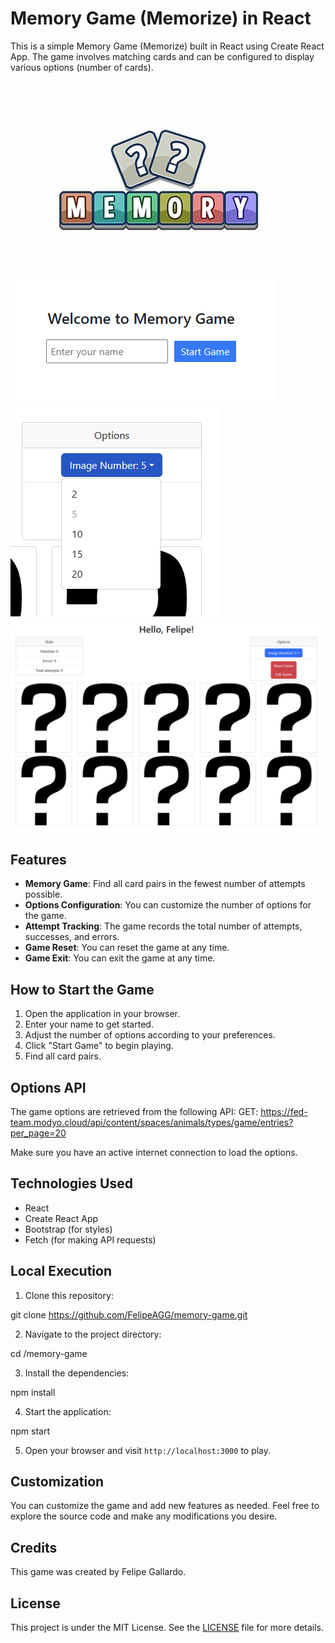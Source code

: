 # Memory Game (Memorize) in React

This is a simple Memory Game (Memorize) built in React using Create React App. The game involves matching cards and can be configured to display various options (number of cards).

![Game Screenshot](images/logo.jpg)
![Game Screenshot](images/first.png)
![Game Screenshot](images/second.png)
![Game Screenshot](images/third.png)

## Features

- **Memory Game**: Find all card pairs in the fewest number of attempts possible.
- **Options Configuration**: You can customize the number of options for the game.
- **Attempt Tracking**: The game records the total number of attempts, successes, and errors.
- **Game Reset**: You can reset the game at any time.
- **Game Exit**: You can exit the game at any time.

## How to Start the Game

1. Open the application in your browser.
2. Enter your name to get started.
3. Adjust the number of options according to your preferences.
4. Click "Start Game" to begin playing.
5. Find all card pairs.

## Options API

The game options are retrieved from the following API:
GET: https://fed-team.modyo.cloud/api/content/spaces/animals/types/game/entries?per_page=20

Make sure you have an active internet connection to load the options.

## Technologies Used

- React
- Create React App
- Bootstrap (for styles)
- Fetch (for making API requests)

## Local Execution

1. Clone this repository:

git clone https://github.com/FelipeAGG/memory-game.git

2. Navigate to the project directory:

cd /memory-game

3. Install the dependencies:

npm install

4. Start the application:

npm start

5. Open your browser and visit `http://localhost:3000` to play.

## Customization

You can customize the game and add new features as needed. Feel free to explore the source code and make any modifications you desire.

## Credits

This game was created by Felipe Gallardo.

## License

This project is under the MIT License. See the [LICENSE](LICENSE) file for more details.
